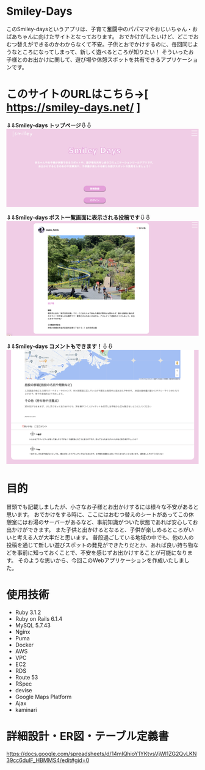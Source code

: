 # Smiley-Days

このSmiley-daysというアプリは、子育て奮闘中のパパママやおじいちゃん・おばあちゃんに向けたサイトとなっております。
おでかけがしたいけど、どこでおむつ替えができるのかわからなくて不安。子供とおでかけするのに、毎回同じようなところになってしまって、新しく遊べるところが知りたい！
そういったお子様とのお出かけに関して、遊び場や休憩スポットを共有できるアプリケーションです。


# このサイトのURLはこちら→[ https://smiley-days.net/ ]

__⇩⇩Smiley-days トップページ⇩⇩__
![App_top](./top.png)



__⇩⇩Smiley-days ポスト一覧画面に表示される投稿です⇩⇩__
![index](./index.png)



__⇩⇩Smiley-days コメントもできます！⇩⇩__
![App_comment](./comment.png)


# 目的

冒頭でも記載しましたが、小さなお子様とお出かけするには様々な不安があると思います。
おでかけをする時に、ここにはおむつ替えのシートがあってこの休憩室にはお湯のサーバーがあるなど、事前知識がついた状態であれば安心してお出かけができます。
また子供と出かけるとなると、子供が楽しめるところがいいと考える人が大半だと思います。
普段過ごしている地域の中でも、他の人の投稿を通じて新しい遊びスポットの発見ができたりだとか、あれば良い持ち物などを事前に知っておくことで、不安を感じずお出かけすることが可能になります。
そのような思いから、今回このWebアプリケーションを作成いたしました。

# 使用技術
 - Ruby 3.1.2
 - Ruby on Rails 6.1.4
 - MySQL 5.7.43
 - Nginx
 - Puma
 - Docker
 - AWS
  - VPC
  - EC2
  - RDS
  - Route 53
- RSpec
- devise
- Google Maps Platform
- Ajax
- kaminari

# 詳細設計・ER図・テーブル定義書
https://docs.google.com/spreadsheets/d/14mIQhioY1YKtvsVjWl1ZG2QvLKN39cc6dulF_HBMMS4/edit#gid=0








